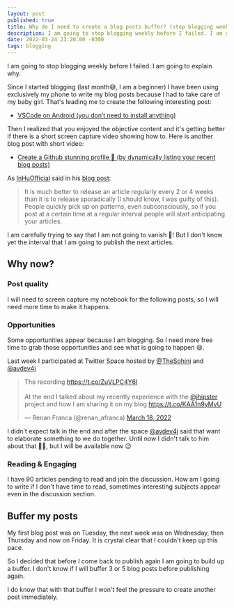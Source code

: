 ```yaml
---
layout: post
published: true
title: Why do I need to create a blog posts buffer? (stop blogging weekly)
description: I am going to stop blogging weekly before I failed. I am going to explain why.
date: 2022-03-24 23:20:00 -0300
tags: blogging
---
```

I am going to stop blogging weekly before I failed. I am going to explain why.

Since I started blogging (last month😅, I am a beginner) I have been using exclusively my phone to write my blog posts because I had to take care of my baby girl. That's leading me to create the following interesting post:

* [VSCode on Android (you don’t need to install anything)](https://renanfranca.github.io/2022/03/02/vscode-on-android.html)

Then I realized that you enjoyed the objective content and it's getting better if there is a short screen capture video showing how to. Here is another blog post with short video:

* [Create a Github stunning profile 💫 (by dynamically listing your recent blog posts)](https://renanfranca.github.io/2022/03/17/create-a-github-stunning-profile.html)

As [InHuOfficial](https://twitter.com/InHuOfficial) said in his [blog post](https://dev.to/inhuofficial/it-is-possible-to-get-a-voice-here-tips-to-grow-on-devto-a-mini-rant-27n6):

> It is much better to release an article regularly every 2 or 4 weeks than it is to release sporadically (I should know, I was guilty of this).
People quickly pick up on patterns, even subconsciously, so if you post at a certain time at a regular interval people will start anticipating your articles.
> 

I am carefully trying to say that I am not going to vanish 🥴! But I don't know yet the interval that I am going to publish the next articles.

## Why now?

### Post quality

I will need to screen capture my notebook for the following posts, so I will need more time to make it happens.

### Opportunities

Some opportunities appear because I am blogging. So I need more free time to grab those opportunities and see what is going to happen 😆. 

Last week I participated at Twitter Space hosted by [@TheSohini](https://twitter.com/TheSohini) and [@avdev4j](https://twitter.com/avdev4j)

<blockquote class="twitter-tweet"><p lang="en" dir="ltr">The recording <a href="https://t.co/ZuVLPC4Y6I">https://t.co/ZuVLPC4Y6I</a><br><br>At the end I talked about my recently experience with the <a href="https://twitter.com/jhipster?ref_src=twsrc%5Etfw">@jhipster</a> project and how I am sharing it on my blog <a href="https://t.co/KAA1n9yMvU">https://t.co/KAA1n9yMvU</a></p>&mdash; Renan Franca (@renan_afranca) <a href="https://twitter.com/renan_afranca/status/1504833377144291341?ref_src=twsrc%5Etfw">March 18, 2022</a></blockquote> <script async src="https://platform.twitter.com/widgets.js" charset="utf-8"></script>

I didn't expect talk in the end and after the space [@avdev4j](https://twitter.com/avdev4j) said that want to elaborate something to we do together. Until now I didn't talk to him about that 🤦‍♂️, but I will be available now 😉

### Reading & Engaging

I have 90 articles pending to read and join the discussion. How am I going to write if I don't have time to read, sometimes interesting subjects appear even in the discussion section.

## Buffer my posts

My first blog post was on Tuesday, the next week was on Wednesday, then Thursday and now on Friday. It is crystal clear that I couldn't keep up this pace.

So I decided that before I come back to publish again I am going to build up a buffer. I don't know if I will buffer 3 or 5 blog posts before publishing again.

I do know that with that buffer I won't feel the pressure to create another post immediately.
